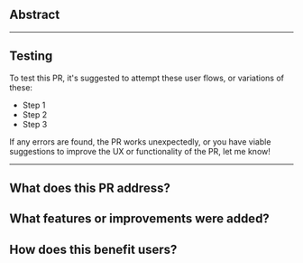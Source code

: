 ## Abstract

<!--- Add any useful and detailed information for other Labs developers and reviewers to consume, this will help get your PR merged faster, as we won't need to reverse-engineer the changes as much.
--->

---

## Testing
To test this PR, it's suggested to attempt these user flows, or variations of these:
- Step 1
- Step 2
- Step 3

If any errors are found, the PR works unexpectedly, or you have viable suggestions to improve the UX or functionality of the PR, let me know!

---

<!---
Below is for LMP (Labs Micro Proposals), how your PR is rewarded MEWC: this'll help your PR be rewarded faster by the DAO!
--->

## What does this PR address?
<!---
Here, describe the problem (or lack of a feature) which this PR aims to address, in as simple terms/concepts as possible to the reader.
--->

## What features or improvements were added?
<!---
Here, describe the new improvement; what it does, and how it does it, in as simple terms/concepts as possible to the reader.
--->

## How does this benefit users?
<!---
Here, describe how the user will benefit from the change, if at all; it may not be noticable to the user (i.e: code cleanup), in that case you may simply state so.
--->

